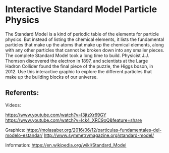 # Interactive Standard Model Particle Physics

The Standard Model is a kind of periodic table of the elements for particle physics. But instead of listing the chemical elements, it lists the fundamental particles that make up the atoms that make up the chemical elements, along with any other particles that cannot be broken down into any smaller pieces.
The complete Standard Model took a long time to build. Physicist J.J. Thomson discovered the electron in 1897, and scientists at the Large Hadron Collider found the final piece of the puzzle, the Higgs boson, in 2012.
Use this interactive graphic to explore the different particles that make up the building blocks of our universe.

## Referents: 
Videos:

https://www.youtube.com/watch?v=I3jtzXr69GY
https://www.youtube.com/watch?v=Ick4_XRC9oQ&feature=share

Graphics:
https://molasaber.org/2016/06/12/particulas-fundamentales-del-modelo-estandar/
http://www.symmetrymagazine.org/standard-model/

Information:
https://en.wikipedia.org/wiki/Standard_Model 